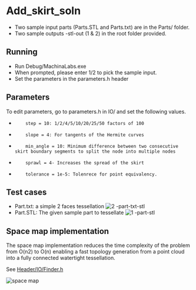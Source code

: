 # Add_skirt_soln

- Two sample input parts (Parts.STL and Parts.txt) are in the Parts/ folder.
- Two sample outputs -stl-out (1 & 2) in the root folder provided.
## Running
- Run Debug/MachinaLabs.exe
- When prompted, please enter 1/2 to pick the sample input.
- Set the parameters in the parameters.h header

## Parameters
To edit parameters, go to parameters.h in IO/ and set the following values.
-         step = 10: 1/2/4/5/10/20/25/50 factors of 100
-         slope = 4: For tangents of the Hermite curves
-         min_angle = 10: Minimum difference between two consecutive skirt boundary segments to split the node into multiple nodes
-         sprawl = 4- Increases the spread of the skirt 
-         tolerance = 1e-5: Tolenrece for point equivalency.

## Test cases
- Part.txt: a simple 2 faces tessellation 
![2 -part-txt-stl](https://user-images.githubusercontent.com/31978917/197202176-8a861227-9371-49c5-9716-56cb05386655.png)
- Part.STL: The given sample part to tessellate
![1 -part-stl](https://user-images.githubusercontent.com/31978917/197202121-11ca0a4e-2b65-402b-9267-af730f192f7e.png)

## Space map implementation
The space map implementation reduces the time complexity of the problem from O(n2) to O(n) enabling a fast topology generation from a point cloud into a fully connected watertight tessellation.

See [Header/IO/Finder.h](https://github.com/paragpathak2006/Add_skirt_soln/blob/main/Header/IO/Finder.h)

![space map](https://github.com/paragpathak2006/pmc/assets/31978917/9ec036a2-e23f-4409-a18d-8e86bcf129be)

 
